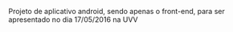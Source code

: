 Projeto de aplicativo android, sendo apenas o front-end, para ser apresentado no dia 17/05/2016
na UVV